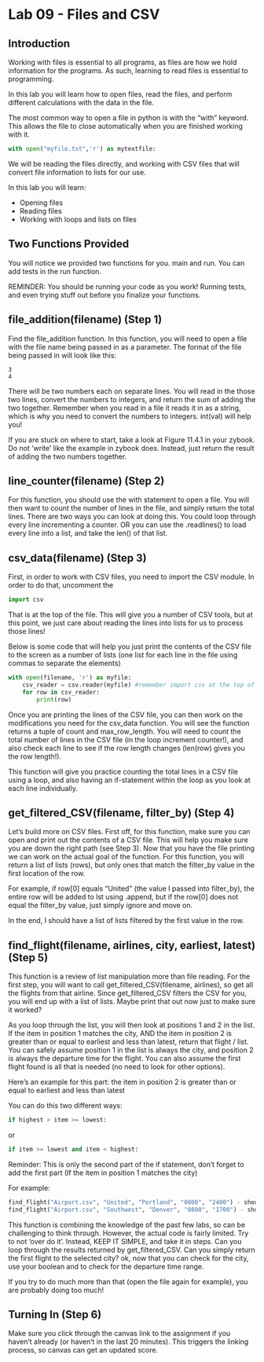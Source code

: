 # Lab 09 - Files and CSV

## Introduction
Working with files is essential to all programs, as files are how we hold information for the programs. As such, learning to read files is essential to programming.

In this lab you will learn how to open files, read the files, and perform different calculations with the data in the file.

The most common way to open a file in python is with the “with” keyword. This allows the file to close automatically when you are finished working with it.
```python
with open("myfile.txt",'r') as mytextfile:
```
We will be reading the files directly, and working with CSV files that will convert file information to lists for our use.

In this lab you will learn:

* Opening files
* Reading files
* Working with loops and lists on files

## Two Functions Provided 
You will notice we provided two functions for you. main and run. You can add tests in the run function.

REMINDER: You should be running your code as you work! Running tests, and even trying stuff out before you finalize your functions.

## file_addition(filename) (Step 1)
Find the file_addition function. In this function, you will need to open a file with the file name being passed in as a parameter. The format of the file being passed in will look like this:
```
3
4
```
There will be two numbers each on separate lines. You will read in the those two lines, convert the numbers to integers, and return the sum of adding the two together. Remember when you read in a file it reads it in as a string, which is why you need to convert the numbers to integers. int(val) will help you!

If you are stuck on where to start, take a look at Figure 11.4.1 in your zybook. Do not ‘write’ like the example in zybook does. Instead, just return the result of adding the two numbers together.

## line_counter(filename) (Step 2)
For this function, you should use the with statement to open a file. You will then want to count the number of lines in the file, and simply return the total lines. There are two ways you can look at doing this. You could loop through every line incrementing a counter. OR you can use the .readlines() to load every line into a list, and take the len() of that list.

## csv_data(filename) (Step 3)
First, in order to work with CSV files, you need to import the CSV module. In order to do that, uncomment the
```python
import csv
```
That is at the top of the file. This will give you a number of CSV tools, but at this point, we just care about reading the lines into lists for us to process those lines!

Below is some code that will help you just print the contents of the CSV file to the screen as a number of lists (one list for each line in the file using commas to separate the elements)
```python
with open(filename, 'r') as myfile:
    csv_reader = csv.reader(myfile) #remember import csv at the top of the file
    for row in csv_reader:
        print(row)
```
Once you are printing the lines of the CSV file, you can then work on the modifications you need for the csv_data function. You will see the function returns a tuple of count and max_row_length. You will need to count the total number of lines in the CSV file (in the loop increment counter!), and also check each line to see if the row length changes (len(row) gives you the row length!).

This function will give you practice counting the total lines in a CSV file using a loop, and also having an if-statement within the loop as you look at each line individually.

## get_filtered_CSV(filename, filter_by) (Step 4)
Let’s build more on CSV files. First off, for this function, make sure you can open and print out the contents of a CSV file. This will help you make sure you are down the right path (see Step 3). Now that you have the file printing we can work on the actual goal of the function. For this function, you will return a list of lists (rows), but only ones that match the filter_by value in the first location of the row.

For example, if row[0] equals “United” (the value I passed into filter_by), the entire row will be added to lst using .append, but if the row[0] does not equal the filter_by value, just simply ignore and move on.

In the end, I should have a list of lists filtered by the first value in the row.

## find_flight(filename, airlines, city, earliest, latest) (Step 5)
This function is a review of list manipulation more than file reading. For the first step, you will want to call get_filtered_CSV(filename, airlines), so get all the flights from that airline. Since get_filtered_CSV filters the CSV for you, you will end up with a list of lists. Maybe print that out now just to make sure it worked?

As you loop through the list, you will then look at positions 1 and 2 in the list. If the item in position 1 matches the city, AND the item in position 2 is greater than or equal to earliest and less than latest, return that flight / list. You can safely assume position 1 in the list is always the city, and position 2 is always the departure time for the flight. You can also assume the first flight found is all that is needed (no need to look for other options).

Here’s an example for this part: the item in position 2 is greater than or equal to earliest and less than latest

You can do this two different ways:
```python
if highest > item >= lowest:
```
or
```python
if item >= lowest and item < highest:
```
Reminder: This is only the second part of the if statement, don’t forget to add the first part (If the item in position 1 matches the city)

For example:
```python
find_flight("Airport.csv", "United", "Portland", "0000", "2400") - should return ['United', 'Portland', '1335', 'B36']
find_flight("Airport.csv", "Southwest", "Denver", "0800", "1700") - should return ['Southwest', 'Denver', '1455', 'B56']
```
This function is combining the knowledge of the past few labs, so can be challenging to think through. However, the actual code is fairly limited. Try to not ‘over do it’. Instead, KEEP IT SIMPLE, and take it in steps. Can you loop through the results returned by get_filtered_CSV. Can you simply return the first flight to the selected city? ok, now that you can check for the city, use your boolean and to check for the departure time range.

If you try to do much more than that (open the file again for example), you are probably doing too much!

## Turning In (Step 6)
Make sure you click through the canvas link to the assignment if you haven’t already (or haven’t in the last 20 minutes). This triggers the linking process, so canvas can get an updated score.
